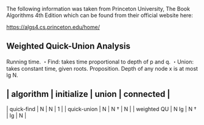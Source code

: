 The following information was taken from Princeton University, The Book Algorithms 4th Edition which can be found from their official website here:

https://algs4.cs.princeton.edu/home/


Weighted Quick-Union Analysis
----

Running time.
・Find: takes time proportional to depth of p and q.
・Union: takes constant time, given roots.
Proposition. Depth of any node x is at most lg N.

| algorithm | initialize | union | connected |
-----------------------------------------------
| quick-find | N | N | 1 |
| quick-union | N | N † | N |
| weighted QU | N lg | N † | lg | N |
